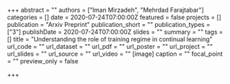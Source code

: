 +++
abstract = ""
authors = ["Iman Mirzadeh", "Mehrdad Farajtabar"]
categories = []
date = 2020-07-24T07:00:00Z
featured = false
projects = []
publication = "Arxiv Preprint"
publication_short = ""
publication_types = ["3"]
publishDate = 2020-07-24T07:00:00Z
slides = ""
summary = ""
tags = []
title = "Understanding the role of training regime in continual learning"
url_code = ""
url_dataset = ""
url_pdf = ""
url_poster = ""
url_project = ""
url_slides = ""
url_source = ""
url_video = ""
[image]
caption = ""
focal_point = ""
preview_only = false

+++
